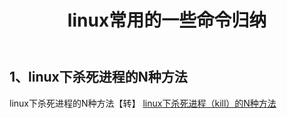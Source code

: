 ﻿---
layout: post
title: linux常用的一些命令归纳
---

## 1、linux下杀死进程的N种方法
linux下杀死进程的N种方法【转】
[linux下杀死进程（kill）的N种方法](http://blog.csdn.net/andy572633/article/details/7211546)
